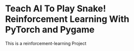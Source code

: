 # Teach AI To Play Snake! Reinforcement Learning With PyTorch and Pygame

This is a reinforcement-learning Project 